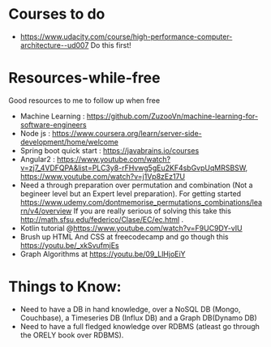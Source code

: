 # Courses to do
 - https://www.udacity.com/course/high-performance-computer-architecture--ud007 Do this first!


# Resources-while-free
Good resources to me to follow up when free

 - Machine Learning : https://github.com/ZuzooVn/machine-learning-for-software-engineers
 - Node js : https://www.coursera.org/learn/server-side-development/home/welcome
 - Spring boot quick start : https://javabrains.io/courses
 - Angular2 : https://www.youtube.com/watch?v=zj7_4VDFQPA&list=PLC3y8-rFHvwg5gEu2KF4sbGvpUqMRSBSW, https://www.youtube.com/watch?v=j1Vp8zEz17U
- Need a through preparation over permutation and combination (Not a begineer level but an Expert level preparation).
  For getting started https://www.udemy.com/dontmemorise_permutations_combinations/learn/v4/overview
  If you are really serious of solving this take this http://math.sfsu.edu/federico/Clase/EC/ec.html .
- Kotlin tutorial @https://www.youtube.com/watch?v=F9UC9DY-vIU
- Brush up HTML And CSS at freecodecamp and go though this https://youtu.be/_xkSvufmjEs
- Graph Algorithms at https://youtu.be/09_LlHjoEiY


# Things to Know:
 - Need to have a DB in hand knowledge, over a NoSQL DB (Mongo, Couchbase), a Timeseries DB (Influx DB) and a Graph DB(Dynamo DB)
 - Need to have a full fledged knowledge over RDBMS (atleast go through the ORELY book over RDBMS).
